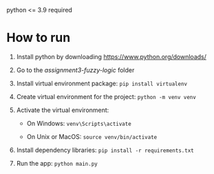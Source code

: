 python <= 3.9 required

# How to run
1) Install python by downloading https://www.python.org/downloads/
2) Go to the _assignment3-fuzzy-logic_ folder
3) Install virtual environment package: `pip install virtualenv`
4) Create virtual environment for the project: `python -m venv venv `
5) Activate the virtual environment:

    - On Windows: `venv\Scripts\activate`
   
    - On Unix or MacOS: `source venv/bin/activate`

6) Install dependency libraries: `pip install -r requirements.txt`
7) Run the app: `python main.py`
